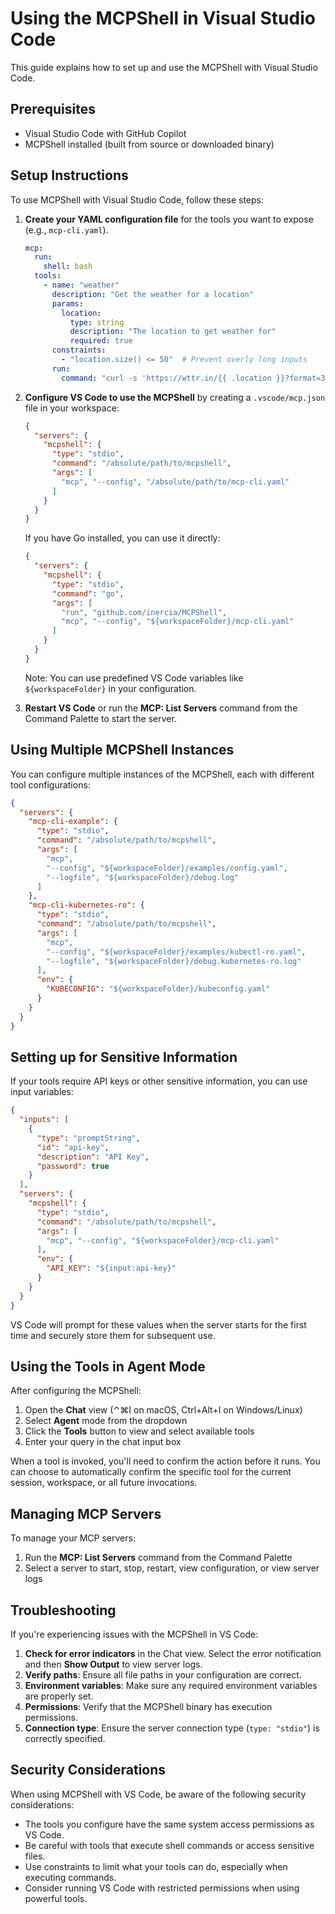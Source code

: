 # Using the MCPShell in Visual Studio Code

This guide explains how to set up and use the MCPShell with Visual Studio Code.

## Prerequisites

- Visual Studio Code with GitHub Copilot
- MCPShell installed (built from source or downloaded binary)

## Setup Instructions

To use MCPShell with Visual Studio Code, follow these steps:

1. **Create your YAML configuration file** for the tools you want to expose (e.g., `mcp-cli.yaml`).

   ```yaml
   mcp:
     run:
       shell: bash
     tools:
       - name: "weather"
         description: "Get the weather for a location"
         params:
           location:
             type: string
             description: "The location to get weather for"
             required: true
         constraints:
           - "location.size() <= 50"  # Prevent overly long inputs
         run:
           command: "curl -s 'https://wttr.in/{{ .location }}?format=3'"
   ```

2. **Configure VS Code to use the MCPShell** by creating a `.vscode/mcp.json` file in your workspace:

   ```json
   {
     "servers": {
       "mcpshell": {
         "type": "stdio",
         "command": "/absolute/path/to/mcpshell",
         "args": [
           "mcp", "--config", "/absolute/path/to/mcp-cli.yaml"
         ]
       }
     }
   }
   ```

   If you have Go installed, you can use it directly:

   ```json
   {
     "servers": {
       "mcpshell": {
         "type": "stdio",
         "command": "go",
         "args": [
           "run", "github.com/inercia/MCPShell",
           "mcp", "--config", "${workspaceFolder}/mcp-cli.yaml"
         ]
       }
     }
   }
   ```

   Note: You can use predefined VS Code variables like `${workspaceFolder}` in your configuration.

3. **Restart VS Code** or run the **MCP: List Servers** command from the Command Palette to start the server.

## Using Multiple MCPShell Instances

You can configure multiple instances of the MCPShell,
each with different tool configurations:

```json
{
  "servers": {
    "mcp-cli-example": {
      "type": "stdio",
      "command": "/absolute/path/to/mcpshell",
      "args": [
        "mcp",
        "--config", "${workspaceFolder}/examples/config.yaml",
        "--logfile", "${workspaceFolder}/debug.log"
      ]
    },
    "mcp-cli-kubernetes-ro": {
      "type": "stdio",
      "command": "/absolute/path/to/mcpshell",
      "args": [
        "mcp",
        "--config", "${workspaceFolder}/examples/kubectl-ro.yaml",
        "--logfile", "${workspaceFolder}/debug.kubernetes-ro.log"
      ],
      "env": {
        "KUBECONFIG": "${workspaceFolder}/kubeconfig.yaml"
      }
    }
  }
}
```

## Setting up for Sensitive Information

If your tools require API keys or other sensitive information, you can use input variables:

```json
{
  "inputs": [
    {
      "type": "promptString",
      "id": "api-key",
      "description": "API Key",
      "password": true
    }
  ],
  "servers": {
    "mcpshell": {
      "type": "stdio",
      "command": "/absolute/path/to/mcpshell",
      "args": [
        "mcp", "--config", "${workspaceFolder}/mcp-cli.yaml"
      ],
      "env": {
        "API_KEY": "${input:api-key}"
      }
    }
  }
}
```

VS Code will prompt for these values when the server starts for the first time and securely store them for subsequent use.

## Using the Tools in Agent Mode

After configuring the MCPShell:

1. Open the **Chat** view (⌃⌘I on macOS, Ctrl+Alt+I on Windows/Linux)
2. Select **Agent** mode from the dropdown
3. Click the **Tools** button to view and select available tools
4. Enter your query in the chat input box

When a tool is invoked, you'll need to confirm the action before it runs. You can choose to automatically confirm the specific tool for the current session, workspace, or all future invocations.

## Managing MCP Servers

To manage your MCP servers:

1. Run the **MCP: List Servers** command from the Command Palette
2. Select a server to start, stop, restart, view configuration, or view server logs

## Troubleshooting

If you're experiencing issues with the MCPShell in VS Code:

1. **Check for error indicators** in the Chat view. Select the error notification and then **Show Output** to view server logs.
2. **Verify paths**: Ensure all file paths in your configuration are correct.
3. **Environment variables**: Make sure any required environment variables are properly set.
4. **Permissions**: Verify that the MCPShell binary has execution permissions.
5. **Connection type**: Ensure the server connection type (`type: "stdio"`) is correctly specified.

## Security Considerations

When using MCPShell with VS Code, be aware of the following security considerations:

- The tools you configure have the same system access permissions as VS Code.
- Be careful with tools that execute shell commands or access sensitive files.
- Use constraints to limit what your tools can do, especially when executing commands.
- Consider running VS Code with restricted permissions when using powerful tools. 